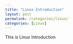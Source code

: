 ```yaml
---
title: "Linux Introduction"
layout: post
permalink: /categories/linux/
categories: [Linux]
---
```

This is Linux Introduction

